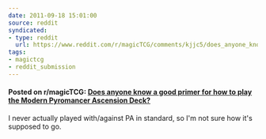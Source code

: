 ```yaml
---
date: 2011-09-18 15:01:00
source: reddit
syndicated:
- type: reddit
  url: https://www.reddit.com/r/magicTCG/comments/kjjc5/does_anyone_know_a_good_primer_for_how_to_play/
tags:
- magictcg
- reddit_submission
---
```


#### Posted on r/magicTCG: [Does anyone know a good primer for how to play the Modern Pyromancer Ascension Deck?](https://reddit.com/r/magicTCG/comments/kjjc5/does_anyone_know_a_good_primer_for_how_to_play/)

I never actually played with/against PA in standard, so I'm not sure how it's supposed to go.